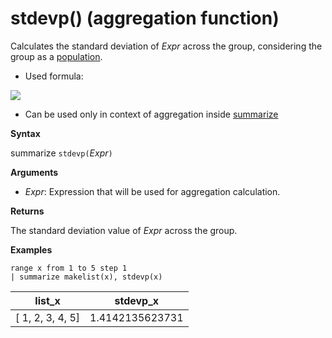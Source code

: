 # stdevp() (aggregation function)

Calculates the standard deviation of *Expr* across the group, considering the group as a [population](https://en.wikipedia.org/wiki/Statistical_population). 

* Used formula:
<p><img src="~/queryLanguage/images/aggregations/stdev_population.png"></p>

* Can be used only in context of aggregation inside [summarize](query_language_summarizeoperator.md)

**Syntax**

summarize `stdevp(`*Expr*`)`

**Arguments**

* *Expr*: Expression that will be used for aggregation calculation. 

**Returns**

The standard deviation value of *Expr* across the group.
 
**Examples**

<!-- csl -->
```
range x from 1 to 5 step 1
| summarize makelist(x), stdevp(x)

```

|list_x|stdevp_x|
|---|---|
|[ 1, 2, 3, 4, 5]|1.4142135623731|

